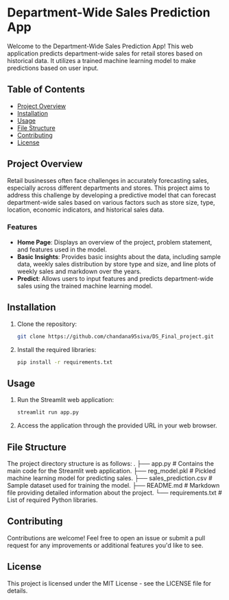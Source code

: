 # Department-Wide Sales Prediction App

Welcome to the Department-Wide Sales Prediction App! This web application predicts department-wide sales for retail stores based on historical data. It utilizes a trained machine learning model to make predictions based on user input.

## Table of Contents

- [Project Overview](#project-overview)
- [Installation](#installation)
- [Usage](#usage)
- [File Structure](#file-structure)
- [Contributing](#contributing)
- [License](#license)

## Project Overview

Retail businesses often face challenges in accurately forecasting sales, especially across different departments and stores. This project aims to address this challenge by developing a predictive model that can forecast department-wide sales based on various factors such as store size, type, location, economic indicators, and historical sales data.

### Features

- **Home Page**: Displays an overview of the project, problem statement, and features used in the model.
- **Basic Insights**: Provides basic insights about the data, including sample data, weekly sales distribution by store type and size, and line plots of weekly sales and markdown over the years.
- **Predict**: Allows users to input features and predicts department-wide sales using the trained machine learning model.

## Installation

1. Clone the repository:

   ```sh
   git clone https://github.com/chandana95siva/DS_Final_project.git
2. Install the required libraries:
   ```sh
   pip install -r requirements.txt
## Usage 
1. Run the Streamlit web application:
   ```sh
   streamlit run app.py
2. Access the application through the provided URL in your web browser.
## File Structure
The project directory structure is as follows:
.
├── app.py                    # Contains the main code for the Streamlit web application.
├── reg_model.pkl             # Pickled machine learning model for predicting sales.
├── sales_prediction.csv      # Sample dataset used for training the model.
├── README.md                 # Markdown file providing detailed information about the project.
└── requirements.txt          # List of required Python libraries.


## Contributing
Contributions are welcome! Feel free to open an issue or submit a pull request for any improvements or additional features you'd like to see.
## License
This project is licensed under the MIT License - see the LICENSE file for details.
   

